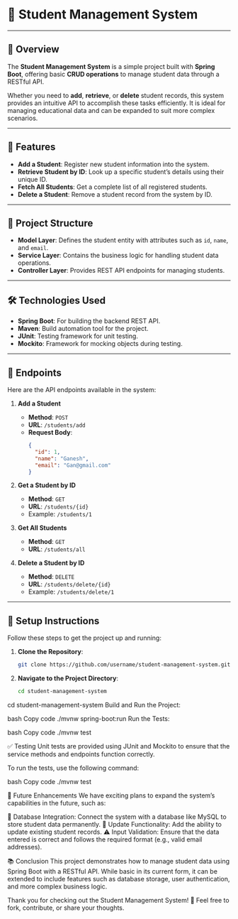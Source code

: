 # 📘 Student Management System

---

## 📖 Overview

The **Student Management System** is a simple project built with **Spring Boot**, offering basic **CRUD operations** to manage student data through a RESTful API.

Whether you need to **add**, **retrieve**, or **delete** student records, this system provides an intuitive API to accomplish these tasks efficiently. It is ideal for managing educational data and can be expanded to suit more complex scenarios.

---

## 🚀 Features

- **Add a Student**: Register new student information into the system.
- **Retrieve Student by ID**: Look up a specific student’s details using their unique ID.
- **Fetch All Students**: Get a complete list of all registered students.
- **Delete a Student**: Remove a student record from the system by ID.

---

## 📂 Project Structure

- **Model Layer**: Defines the student entity with attributes such as `id`, `name`, and `email`.
- **Service Layer**: Contains the business logic for handling student data operations.
- **Controller Layer**: Provides REST API endpoints for managing students.

---

## 🛠️ Technologies Used

- **Spring Boot**: For building the backend REST API.
- **Maven**: Build automation tool for the project.
- **JUnit**: Testing framework for unit testing.
- **Mockito**: Framework for mocking objects during testing.

---

## 🔗 Endpoints

Here are the API endpoints available in the system:

1. **Add a Student**  
   - **Method**: `POST`  
   - **URL**: `/students/add`  
   - **Request Body**:  
     ```json
     {
       "id": 1,
       "name": "Ganesh",
       "email": "Gan@gmail.com"
     }
     ```

2. **Get a Student by ID**  
   - **Method**: `GET`  
   - **URL**: `/students/{id}`  
   - Example: `/students/1`

3. **Get All Students**  
   - **Method**: `GET`  
   - **URL**: `/students/all`

4. **Delete a Student by ID**  
   - **Method**: `DELETE`  
   - **URL**: `/students/delete/{id}`  
   - Example: `/students/delete/1`

---

## 🧰 Setup Instructions

Follow these steps to get the project up and running:

1. **Clone the Repository**:
   ```bash
   git clone https://github.com/username/student-management-system.git


2. **Navigate to the Project Directory**:

    ```bash
    cd student-management-system

cd student-management-system
Build and Run the Project:

bash
Copy code
./mvnw spring-boot:run
Run the Tests:

bash
Copy code
./mvnw test

✅ Testing
Unit tests are provided using JUnit and Mockito to ensure that the service methods and endpoints function correctly.

To run the tests, use the following command:

bash
Copy code
./mvnw test


🔮 Future Enhancements
We have exciting plans to expand the system’s capabilities in the future, such as:

🔗 Database Integration: Connect the system with a database like MySQL to store student data permanently.
📝 Update Functionality: Add the ability to update existing student records.
⚠️ Input Validation: Ensure that the data entered is correct and follows the required format (e.g., valid email addresses).

📚 Conclusion
This project demonstrates how to manage student data using Spring Boot with a RESTful API. While basic in its current form, it can be extended to include features such as database storage, user authentication, and more complex business logic.

Thank you for checking out the Student Management System! 🚀 Feel free to fork, contribute, or share your thoughts.

